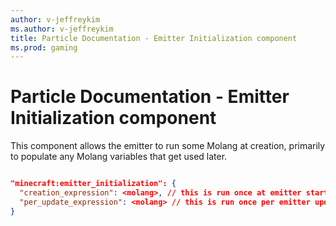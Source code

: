 ```yaml
---
author: v-jeffreykim
ms.author: v-jeffreykim
title: Particle Documentation - Emitter Initialization component
ms.prod: gaming
---
```


# Particle Documentation - Emitter Initialization component

This component allows the emitter to run some Molang at creation, primarily to populate any Molang variables that get used later.

```json

"minecraft:emitter_initialization": {
  "creation_expression": <molang>, // this is run once at emitter startup
  "per_update_expression": <molang> // this is run once per emitter update
}

```
